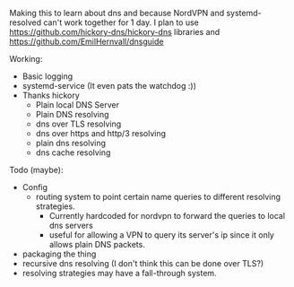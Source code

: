 Making this to learn about dns and because NordVPN and systemd-resolved can't work together for 1 day.
I plan to use https://github.com/hickory-dns/hickory-dns libraries and https://github.com/EmilHernvall/dnsguide

Working:
 - Basic logging
 - systemd-service (It even pats the watchdog :))
 - Thanks hickory
   - Plain local DNS Server
   - Plain DNS resolving
   - dns over TLS resolving
   - dns over https and http/3 resolving
   - plain dns resolving
   - dns cache resolving
 
Todo (maybe): 
 - Config
   - routing system to point certain name queries to different resolving strategies.
     - Currently hardcoded for nordvpn to forward the queries to local dns servers
     - useful for allowing a VPN to query its server's ip since it only allows plain DNS packets.
 - packaging the thing
 - recursive dns resolving (I don't think this can be done over TLS?)
 - resolving strategies may have a fall-through system.
